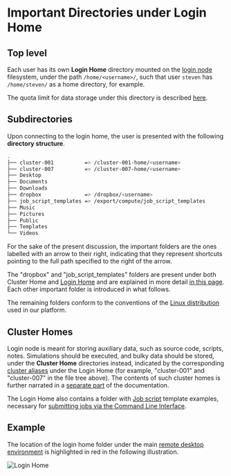 # Important Directories under Login Home 

## Top level

Each user has its own **Login Home** directory mounted on the [login node](overview.md) filesystem, under the path `/home/<username>/`, such that user `steven` has `/home/steven/` as a home directory, for example. 

The quota limit for data storage under this directory is described [here](../../data-on-disk/quotas.md).

## Subdirectories
 
Upon connecting to the login home, the user is presented with the following **directory structure**.

 
```bash
.
├── cluster-001          => /cluster-001-home/<username>
├── cluster-007          => /cluster-007-home/<username>
├── Desktop
├── Documents
├── Downloads
├── dropbox              => /dropbox/<username>
├── job_script_templates => /export/compute/job_script_templates
├── Music
├── Pictures
├── Public
├── Templates
└── Videos
```

For the sake of the present discussion, the important folders are the ones labelled with an arrow to their right, indicating that they represent shortcuts pointing to the full path specified to the right of the arrow.

The "dropbox" and "job_script_templates" folders are present under both Cluster Home and [Login Home](../login/directories.md) and are explained in more detail [in this page](../../data-on-disk/directories.md). Each other important folder is introduced in what follows. 

The remaining folders conform to the conventions of the [Linux distribution](../../remote-connection/remote-desktop.md#linux-environment) used in our platform.

## Cluster Homes

Login node is meant for storing auxiliary data, such as source code, scripts, notes. Simulations should be executed, and bulky data should be stored, under the **Cluster Home** directories instead, indicated by the corresponding [cluster aliases](../clusters/overview.md#cluster-aliases) under the Login Home (for example, "cluster-001" and "cluster-007" in the file tree above). The contents of such cluster homes is further narrated in a [separate part](../clusters/directories.md) of the documentation.

The Login Home also contains a folder with [Job script](../../jobs-cli/batch-script.md) template examples, necessary for [submitting jobs via the Command Line Interface](../../jobs-cli/overview.md). 

## Example

The location of the login home folder under the main [remote desktop environment](../../remote-connection/remote-desktop.md) is highlighted in red in the following illustration. 

![Login Home](/images/login-home.png "Login Home")
